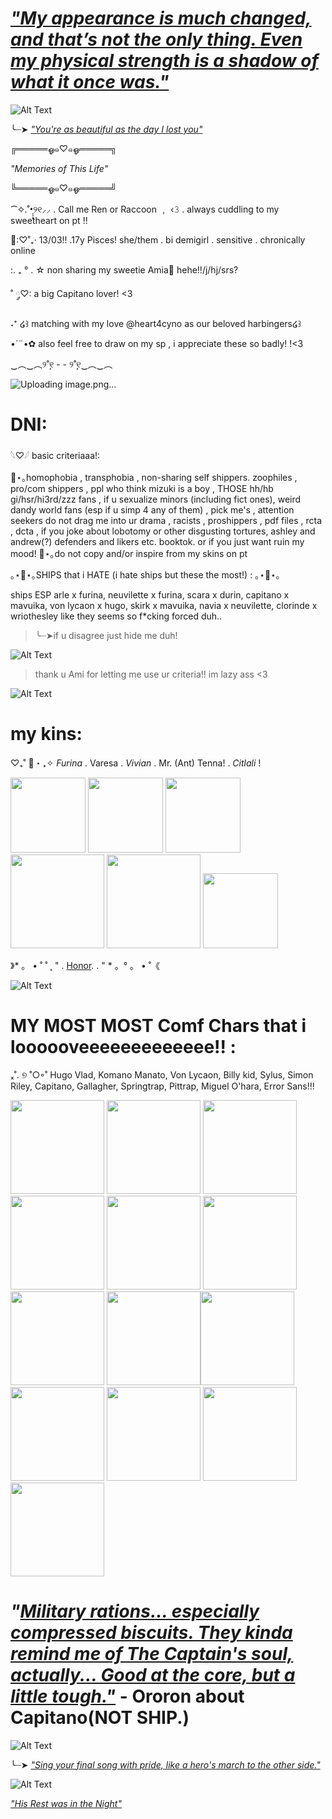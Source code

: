 # [_*"My appearance is much changed, and that’s not the only thing. Even my physical strength is a shadow of what it once was."*_](https://www.youtube.com/watch?v=2o2d7Nr_SN8)

![Alt Text](https://i.pinimg.com/736x/1a/3d/cd/1a3dcd6fa42ee740dd41a9884a12b9b8.jpg)

╰┈➤ [_*"You're as beautiful as the day I lost you"*_ ](https://www.youtube.com/watch?v=cnEHgx8gkeU&list=RDcnEHgx8gkeU&start_radio=1)

╔═════ஓ๑♡๑ஓ═════╗

 _"Memories of This Life"_

╚═════ஓ๑♡๑ஓ═════╝

⁀✧.˚•̩̩͙୨୧⸝⸝  . Call me Ren or Raccoon ﹐ ‹𝟹 . always cuddling to my sweetheart on pt !!

 🎀:♡˚₊‧ 13/03!! .17y Pisces! she/them . bi demigirl . sensitive . chronically online

 :. ₊ ° . ☆ non sharing my sweetie Amia🌻 hehe!!/j/hj/srs?

˚ ◌༘♡: a big Capitano lover! <3

 ˖⁺ ໒꒱ matching with my love @heart4cyno as our beloved harbingers໒꒱

•´¨•✿ also feel free to draw on my sp , i appreciate these so badly! !<3

‿︵‿︵୨˚̣̣̣୧ - - ୨˚̣̣̣୧‿︵‿︵

![[Uploading image.png…]()](https://i.pinimg.com/736x/02/be/d3/02bed3377e1fc0b72dc198f91220a751.jpg)

# DNI:

𓆩♡𓆪 basic criteriaaa!:

🌸⋆｡homophobia , transphobia , non-sharing self shippers. zoophiles , pro/com shippers , ppl who think mizuki is a boy , THOSE hh/hb gi/hsr/hi3rd/zzz fans , if u sexualize minors (including fict ones), weird dandy world fans (esp if u simp 4 any of them) , pick me's , attention seekers do not drag me into ur drama , racists , proshippers , pdf files , rcta , dcta , if you joke about lobotomy or other disgusting tortures, ashley and andrew(?) defenders and likers etc. booktok. or if you just want ruin my mood!
🌸⋆｡do not copy and/or inspire from my skins on pt

｡⋆🌸⋆｡SHIPS that i HATE (i hate ships but these the most!) : ｡⋆🌸⋆｡

ships ESP arle x furina, neuvilette x furina, scara x durin, capitano x mavuika, von lycaon x hugo, skirk x mavuika, navia x neuvilette, clorinde x wriothesley like they seems so f*cking forced duh..
>╰┈➤if u disagree just hide me duh!

![Alt Text](https://i.pinimg.com/736x/ab/ef/82/abef820728d4e94307d82f0a7c8917eb.jpg)

>thank u Ami for letting me use ur criteria!! im lazy ass <3

![Alt Text](https://i.pinimg.com/originals/6f/39/7d/6f397dcb6a817d450974c8de2afc94ae.gif)

# my kins:

♡₊˚ 🦢・₊✧ _Furina_ . Varesa . _Vivian_ . Mr. (Ant) Tenna! . _Citlali_ !

<img src="https://i.pinimg.com/736x/65/1e/47/651e47b43c82f0b58fdc73d597ea103d.jpg" width="120"> <img src="https://i.pinimg.com/736x/9a/15/8c/9a158cfef15faa3a2bb0d910d5bace0f.jpg" width="120"> <img src="https://i.pinimg.com/736x/75/17/70/75177018ed59e636871fece1ed36de03.jpg" width="120"> <img src="https://i.pinimg.com/originals/82/7c/b7/827cb791b444568dc8d136f920153905.gif" width="150"> <img src="https://i.pinimg.com/originals/90/fe/4b/90fe4bf39ad8d531c34397e3cc2353af.gif" width="150">  <img src="https://i.pinimg.com/1200x/cd/87/3f/cd873fe841554412f69269380389dcfb.jpg" width="120">

》* 。 • ˚ ˚ ˛ " .  [Honor](https://www.youtube.com/watch?v=jqFI2oHC3Ig). . " * 。° 。 • ˚《

![Alt Text](https://i.pinimg.com/736x/af/a2/dc/afa2dcc472ee3850a537fba2452121d4.jpg)

# MY MOST MOST Comf Chars that i loooooveeeeeeeeeeeee!! :   

ₓ˚. ୭ ˚○◦˚ Hugo Vlad, Komano Manato, Von Lycaon, Billy kid, Sylus, Simon Riley, Capitano, Gallagher, Springtrap, Pittrap, Miguel O'hara, Error Sans!!!

<img src="https://i.pinimg.com/736x/bd/d7/3b/bdd73bd550d43f383a1ad376c18b24d4.jpg" width="150"> <img src="https://i.pinimg.com/736x/c4/7c/af/c47cafe816ed38457eea9af13fc94ae3.jpg" width="150"> <img src="https://i.pinimg.com/736x/a7/b1/e4/a7b1e407b77ec7c0a42242dabc590216.jpg" width="150"> <img src="https://i.pinimg.com/1200x/dd/4c/b2/dd4cb286754eabcc3242cadf3425aefb.jpg" width="150"> <img src="https://i.pinimg.com/736x/2d/b1/75/2db1759a700e497d60f8e358f1e4740c.jpg" width="150"> <img src="https://i.pinimg.com/736x/26/d8/d1/26d8d1875836cdf64fd054f23ef95dc0.jpg" width="150"> <img src="https://i.pinimg.com/736x/20/ed/5c/20ed5c1833d68d71f77e5dc3c618e44e.jpg" width="150"> <img src="https://i.pinimg.com/736x/c1/27/9d/c1279dc606ded899786ad1bd5f9ec65c.jpg" width="150"><img src="https://i.pinimg.com/736x/5e/48/d8/5e48d840a01acf8a0bb23305016ac9ef.jpg" width="150"> <img src="https://i.pinimg.com/736x/91/0b/23/910b233aa14fd6a810e4a9f6e1e27049.jpg" width="150"> <img src="https://i.pinimg.com/736x/c1/17/b7/c117b7f15f2dbfa256e50e5c81bf1a36.jpg" width="150"> <img src="https://i.pinimg.com/1200x/fa/72/b6/fa72b6742c3dce2ffa55be12feab12d1.jpg" width="150"> <img src="https://i.pinimg.com/736x/67/5c/bb/675cbbefc49115881469fd95626d7d7d.jpg" width="150">

# _"[Military rations... especially compressed biscuits. They kinda remind me of The Captain's soul, actually... Good at the core, but a little tough."](https://www.youtube.com/watch?v=BjPIxbIkw7M)_ - Ororon about Capitano(NOT SHIP.)


![Alt Text](https://i.pinimg.com/736x/85/5f/6b/855f6bdc64b54bc87a01992d98a69b14.jpg)

╰┈➤ [_*"Sing your final song with pride, like a hero's march to the other side."*_ ](https://www.youtube.com/watch?v=o3Dqe7ak-54&list=RDo3Dqe7ak-54&start_radio=1)


![Alt Text](https://i.pinimg.com/736x/3d/b8/f9/3db8f9296b2e5dfe7de80beef4829c68.jpg)

[*"His Rest was in the Night"*](https://www.youtube.com/watch?v=L-5vyf8LFOs&list=RDL-5vyf8LFOs&start_radio=1)


